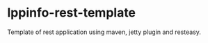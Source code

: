 lppinfo-rest-template
=====================

Template of rest application using maven, jetty plugin and resteasy.
